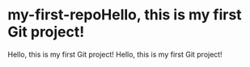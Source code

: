 # my-first-repoH e l l o ,   t h i s   i s   m y   f i r s t   G i t   p r o j e c t !  
 H e l l o ,   t h i s   i s   m y   f i r s t   G i t   p r o j e c t !  
 H e l l o ,   t h i s   i s   m y   f i r s t   G i t   p r o j e c t !  
 